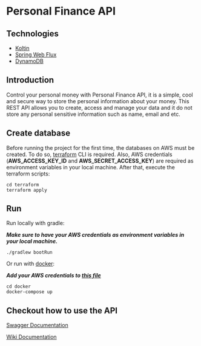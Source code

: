 # Personal Finance API

## Technologies

* [Koltin](https://kotlinlang.org/)
* [Spring Web Flux](https://docs.spring.io/spring-framework/docs/5.0.0.BUILD-SNAPSHOT/spring-framework-reference/html/web-reactive.html)
* [DynamoDB](https://docs.aws.amazon.com/amazondynamodb/latest/developerguide/Introduction.html)

## Introduction
Control your personal money with Personal Finance API, it is a simple, cool and secure way to store the personal information about your money. This REST API allows you to create, access and manage your data and it do not store any personal sensitive information such as name, email and etc.

## Create database

Before running the project for the first time, the databases on AWS must be created. To do so, [terraform](https://www.terraform.io/downloads.html) CLI is required.
Also, AWS credentials (**AWS_ACCESS_KEY_ID** and **AWS_SECRET_ACCESS_KEY**) are required as environment variables in your local machine.
After that, execute the terraform scripts:
```
cd terraform
terraform apply
```

## Run 

Run locally with gradle:

***Make sure to have your AWS credentials as environment variables in your local machine.***

```
./gradlew bootRun

```
Or run with [docker](https://docs.docker.com/get-docker/):

***Add your AWS credentials to [this file](https://github.com/coelhocaique/personal-finance-api/blob/master/docker/pf-environment.list)***
```
cd docker
docker-compose up
```

## Checkout how to use the API
[Swagger Documentation](https://app.swaggerhub.com/apis-docs/coelhocaique/personal-finance_api/1.0.0#/)

[Wiki Documentation](https://github.com/coelhocaique/personal-finance-api/wiki)

